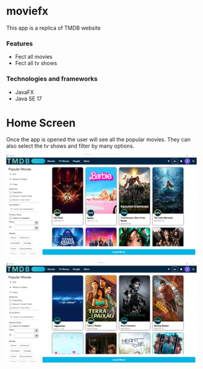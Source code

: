 # moviefx

This app is a replica of TMDB website

<h3>Features</h3>

<ul>
  <li>Fect all movies</li>
  <li>Fect all tv shows</li>
</ul>


<h3>Technologies and frameworks</h3>

<ul>
  <li>JavaFX</li>
  <li>Java SE 17</li> 
</ul>


# Home Screen

  <p>
    Once the app is opened the user will see all the popular movies. They can also select the tv shows and 	filter by many options. 
  </p>
  
![](screenshots/home.png)
  
 
![](screenshots/tvshows.png)

















